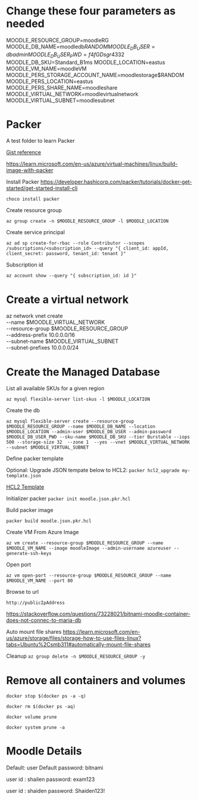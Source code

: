 # Change these four parameters as needed
MOODLE_RESOURCE_GROUP=moodleRG
MOODLE_DB_NAME=moodledb$RANDOM
MOODLE_DB_USER=dbadmin
MOODLE_DB_USER_PWD=f4fGDsgr4$332
MOODLE_DB_SKU=Standard_B1ms
MOODLE_LOCATION=eastus
MOODLE_VM_NAME=moodleVM
MOODLE_PERS_STORAGE_ACCOUNT_NAME=moodlestorage$RANDOM
MOODLE_PERS_LOCATION=eastus
MOODLE_PERS_SHARE_NAME=moodleshare
MOODLE_VIRTUAL_NETWORK=moodlevirtualnetwork
MOODLE_VIRTUAL_SUBNET=moodlesubnet

# Packer
A test folder to learn Packer

[Gist reference](https://gist.github.com/shailensukul/fdb0d853248e5fc331c29dcad1d753b9)

<https://learn.microsoft.com/en-us/azure/virtual-machines/linux/build-image-with-packer>

Install Packer <https://developer.hashicorp.com/packer/tutorials/docker-get-started/get-started-install-cli>

`choco install packer`

Create resource group

`az group create -n $MOODLE_RESOURCE_GROUP -l $MOODLE_LOCATION`


Create service principal

`az ad sp create-for-rbac --role Contributor --scopes /subscriptions/<subscription_id> --query "{ client_id: appId, client_secret: password, tenant_id: tenant }"`

Subscription id

`az account show --query "{ subscription_id: id }"`

# Create a virtual network
az network vnet create \
    --name $MOODLE_VIRTUAL_NETWORK \
    --resource-group $MOODLE_RESOURCE_GROUP \
    --address-prefix 10.0.0.0/16 \
    --subnet-name $MOODLE_VIRTUAL_SUBNET \
    --subnet-prefixes 10.0.0.0/24

# Create the Managed Database

List all available SKUs for a given region
```
az mysql flexible-server list-skus -l $MOODLE_LOCATION 
```

Create the db
```
az mysql flexible-server create --resource-group $MOODLE_RESOURCE_GROUP --name $MOODLE_DB_NAME --location $MOODLE_LOCATION --admin-user $MOODLE_DB_USER --admin-password $MOODLE_DB_USER_PWD --sku-name $MOODLE_DB_SKU --tier Burstable --iops 500 --storage-size 32  --zone 1  --yes --vnet $MOODLE_VIRTUAL_NETWORK --subnet $MOODLE_VIRTUAL_SUBNET
```
Define packer template

Optional: Upgrade JSON tempate below to HCL2: `packer hcl2_upgrade my-template.json`

[HCL2 Template](./ubuntu.json.pkr.hcl)

Initializer packer
`packer init moodle.json.pkr.hcl`

Build packer image

`packer build moodle.json.pkr.hcl`

Create VM From Azure Image

```
az vm create --resource-group $MOODLE_RESOURCE_GROUP --name $MOODLE_VM_NAME --image moodleImage --admin-username azureuser --generate-ssh-keys

```

Open port

```
az vm open-port --resource-group $MOODLE_RESOURCE_GROUP --name $MOODLE_VM_NAME --port 80
```

Browse to url

`http://publicIpAddress`

https://stackoverflow.com/questions/73228021/bitnami-moodle-container-does-not-connec-to-maria-db

Auto mount file shares
https://learn.microsoft.com/en-us/azure/storage/files/storage-how-to-use-files-linux?tabs=Ubuntu%2Csmb311#automatically-mount-file-shares

Cleanup
`az group delete -n $MOODLE_RESOURCE_GROUP -y`

# Remove all containers and volumes
`docker stop $(docker ps -a -q)`

`docker rm $(docker ps -aq)`

 `docker volume prune`

 `docker system prune -a`

 # Moodle Details

Default: user
Default password: bitnami

user id : shailen
password: exam123

user id : shaiden
password: Shaiden123!
